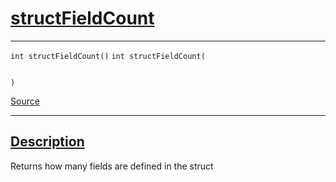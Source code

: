 
<h1 id="struct-field-count">
 <a href="#/api/dtype_t/structFieldCount" class="anchor">
   <span>structFieldCount</span>
  </a>
</h1>

<div class="signature">

<hr>

  <div class="definition-container">
    <div class="definition">
      <code class="desktop-only"><span class="token keyword">int</span> structFieldCount()</code>
      <code class="mobile-only"><span class="token keyword">int</span> structFieldCount(
    
)</code>
      <div class="flex-spacing"></div>
      <a href="https://github.com/libocca/occa/blob/22da1992/include/occa/dtype/dtype.hpp#L144" target="_blank">Source</a>
    </div>
    
  </div>

  <hr>
</div>


<h2 id="description">
 <a href="#/api/dtype_t/structFieldCount?id=description" class="anchor">
   <span>Description</span>
  </a>
</h2>

Returns how many fields are defined in the struct
